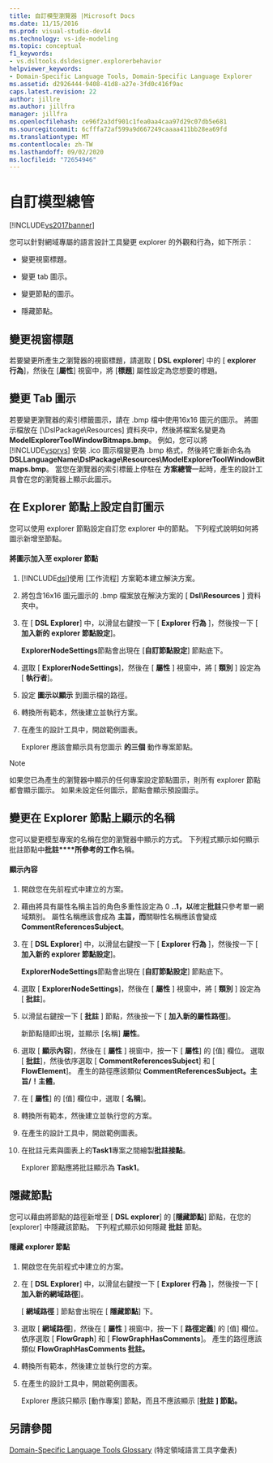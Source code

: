 ```yaml
---
title: 自訂模型瀏覽器 |Microsoft Docs
ms.date: 11/15/2016
ms.prod: visual-studio-dev14
ms.technology: vs-ide-modeling
ms.topic: conceptual
f1_keywords:
- vs.dsltools.dsldesigner.explorerbehavior
helpviewer_keywords:
- Domain-Specific Language Tools, Domain-Specific Language Explorer
ms.assetid: d2926444-9408-41d8-a27e-3fd0c416f9ac
caps.latest.revision: 22
author: jillre
ms.author: jillfra
manager: jillfra
ms.openlocfilehash: ce96f2a3df901c1fea0aa4caa97d29c07db5e681
ms.sourcegitcommit: 6cfffa72af599a9d667249caaaa411bb28ea69fd
ms.translationtype: MT
ms.contentlocale: zh-TW
ms.lasthandoff: 09/02/2020
ms.locfileid: "72654946"
---
```

# <a name="customizing-the-model-explorer"></a>自訂模型總管
[!INCLUDE[vs2017banner](../includes/vs2017banner.md)]

您可以針對網域專屬的語言設計工具變更 explorer 的外觀和行為，如下所示：

- 變更視窗標題。

- 變更 tab 圖示。

- 變更節點的圖示。

- 隱藏節點。

## <a name="changing-the-window-title"></a>變更視窗標題
 若要變更所產生之瀏覽器的視窗標題，請選取 [ **DSL explorer**] 中的 [ **explorer 行為**]，然後在 [**屬性**] 視窗中，將 [**標題**] 屬性設定為您想要的標題。

## <a name="changing-the-tab-icon"></a>變更 Tab 圖示
 若要變更瀏覽器的索引標籤圖示，請在 .bmp 檔中使用16x16 圖元的圖示。 將圖示檔放在 [\DslPackage\Resources\] 資料夾中，然後將檔案名變更為 **ModelExplorerToolWindowBitmaps.bmp**。 例如，您可以將 [!INCLUDE[vsprvs](../includes/vsprvs-md.md)] 安裝 .ico 圖示檔變更為 .bmp 格式，然後將它重新命名為 **DSLLanguageName\DslPackage\Resources\ModelExplorerToolWindowBitmaps.bmp**。 當您在瀏覽器的索引標籤上停駐在 **方案總管**一起時，產生的設計工具會在您的瀏覽器上顯示此圖示。

## <a name="setting-custom-icons-on-explorer-nodes"></a>在 Explorer 節點上設定自訂圖示
 您可以使用 explorer 節點設定自訂您 explorer 中的節點。 下列程式說明如何將圖示新增至節點。

#### <a name="to-add-an-icon-to-an-explorer-node"></a>將圖示加入至 explorer 節點

1. [!INCLUDE[dsl](../includes/dsl-md.md)]使用 [工作流程] 方案範本建立解決方案。

2. 將包含16x16 圖元圖示的 .bmp 檔案放在解決方案的 [ **Dsl\Resources** ] 資料夾中。

3. 在 [ **DSL Explorer**] 中，以滑鼠右鍵按一下 [ **Explorer 行為** ]，然後按一下 [ **加入新的 explorer 節點設定**]。

     **ExplorerNodeSettings**節點會出現在 [**自訂節點設定**] 節點底下。

4. 選取 [ **ExplorerNodeSettings**]，然後在 [ **屬性** ] 視窗中，將 [ **類別** ] 設定為 [ **執行者**]。

5. 設定 **圖示以顯示** 到圖示檔的路徑。

6. 轉換所有範本，然後建立並執行方案。

7. 在產生的設計工具中，開啟範例圖表。

     Explorer 應該會顯示具有您圖示 **的三個** 動作專案節點。

> [!NOTE]
> 如果您已為產生的瀏覽器中顯示的任何專案設定節點圖示，則所有 explorer 節點都會顯示圖示。 如果未設定任何圖示，節點會顯示預設圖示。

## <a name="changing-the-name-displayed-on-an-explorer-node"></a>變更在 Explorer 節點上顯示的名稱
 您可以變更模型專案的名稱在您的瀏覽器中顯示的方式。 下列程式顯示如何顯示批註節點中**批註****所參考的工作**名稱。

#### <a name="to-display-a-property"></a>顯示內容

1. 開啟您在先前程式中建立的方案。

2. 藉由將具有屬性名稱主旨的角色多重性設定為 0 **..1，以**確定**批註**只參考單一網域類別。 屬性名稱應該會成為 **主旨，而**關聯性名稱應該會變成 **CommentReferencesSubject**。

3. 在 [ **DSL Explorer**] 中，以滑鼠右鍵按一下 [ **Explorer 行為** ]，然後按一下 [ **加入新的 explorer 節點設定**]。

     **ExplorerNodeSettings**節點會出現在 [**自訂節點設定**] 節點底下。

4. 選取 [ **ExplorerNodeSettings**]，然後在 [ **屬性** ] 視窗中，將 [ **類別** ] 設定為 [ **批註**]。

5. 以滑鼠右鍵按一下 [ **批註** ] 節點，然後按一下 [ **加入新的屬性路徑**]。

     新節點隨即出現，並顯示 [名稱] **屬性**。

6. 選取 [ **顯示內容**]，然後在 [ **屬性** ] 視窗中，按一下 [ **屬性**] 的 [值] 欄位。 選取 [ **批註**]，然後依序選取 [ **CommentReferencesSubject**] 和 [ **FlowElement**]。 產生的路徑應該類似 **CommentReferencesSubject。主旨/！主體**。

7. 在 [ **屬性**] 的 [值] 欄位中，選取 [ **名稱**]。

8. 轉換所有範本，然後建立並執行您的方案。

9. 在產生的設計工具中，開啟範例圖表。

10. 在批註元素與圖表上的**Task1**專案之間繪製**批註接點**。

     Explorer 節點應將批註顯示為 **Task1**。

## <a name="hiding-nodes"></a>隱藏節點
 您可以藉由將節點的路徑新增至 [ **DSL explorer**] 的 [**隱藏節點**] 節點，在您的 [explorer] 中隱藏該節點。 下列程式顯示如何隱藏 **批註** 節點。

#### <a name="to-hide-an-explorer-node"></a>隱藏 explorer 節點

1. 開啟您在先前程式中建立的方案。

2. 在 [ **DSL Explorer**] 中，以滑鼠右鍵按一下 [ **Explorer 行為** ]，然後按一下 [ **加入新的網域路徑**]。

     [ **網域路徑** ] 節點會出現在 [ **隱藏節點**] 下。

3. 選取 [ **網域路徑**]，然後在 [ **屬性** ] 視窗中，按一下 [ **路徑定義**] 的 [值] 欄位。 依序選取 [ **FlowGraph**] 和 [ **FlowGraphHasComments**]。 產生的路徑應該類似 **FlowGraphHasComments 批註。**

4. 轉換所有範本，然後建立並執行您的方案。

5. 在產生的設計工具中，開啟範例圖表。

     Explorer 應該只顯示 [動作專案] 節點，而且不應該顯示 [**批註** **] 節點。**

## <a name="see-also"></a>另請參閱
 [Domain-Specific Language Tools Glossary](https://msdn.microsoft.com/ca5e84cb-a315-465c-be24-76aa3df276aa) (特定領域語言工具字彙表)
